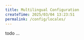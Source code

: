 ```yaml
---
title: Multilingual Configuration
createTime: 2025/03/04 13:23:51
permalink: /config/locales/
---
```


todo ...
